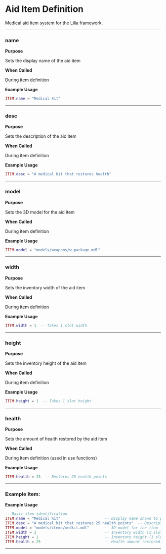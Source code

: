 # Aid Item Definition

Medical aid item system for the Lilia framework.

---

### name

**Purpose**

Sets the display name of the aid item

**When Called**

During item definition

**Example Usage**

```lua
ITEM.name = "Medical Kit"

```

---

### desc

**Purpose**

Sets the description of the aid item

**When Called**

During item definition

**Example Usage**

```lua
ITEM.desc = "A medical kit that restores health"

```

---

### model

**Purpose**

Sets the 3D model for the aid item

**When Called**

During item definition

**Example Usage**

```lua
ITEM.model = "models/weapons/w_package.mdl"

```

---

### width

**Purpose**

Sets the inventory width of the aid item

**When Called**

During item definition

**Example Usage**

```lua
ITEM.width = 1  -- Takes 1 slot width

```

---

### height

**Purpose**

Sets the inventory height of the aid item

**When Called**

During item definition

**Example Usage**

```lua
ITEM.height = 1  -- Takes 1 slot height

```

---

### health

**Purpose**

Sets the amount of health restored by the aid item

**When Called**

During item definition (used in use functions)

**Example Usage**

```lua
ITEM.health = 25  -- Restores 25 health points

```

---

### Example Item:

**Example Usage**

```lua
-- Basic item identification
ITEM.name = "Medical Kit"                    -- Display name shown to players
ITEM.desc = "A medical kit that restores 25 health points"  -- Description text
ITEM.model = "models/items/medkit.mdl"       -- 3D model for the item
ITEM.width = 1                               -- Inventory width (1 slot)
ITEM.height = 1                              -- Inventory height (1 slot)
ITEM.health = 25                             -- Health amount restored when used

```

---

